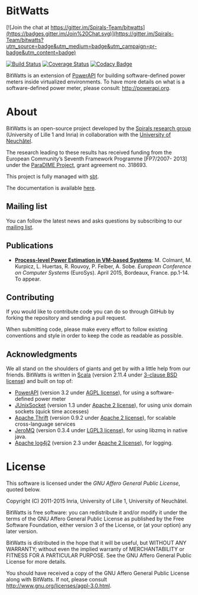 # BitWatts

[![Join the chat at https://gitter.im/Spirals-Team/bitwatts](https://badges.gitter.im/Join%20Chat.svg)](https://gitter.im/Spirals-Team/bitwatts?utm_source=badge&utm_medium=badge&utm_campaign=pr-badge&utm_content=badge)

[![Build Status](https://travis-ci.org/Spirals-Team/bitwatts.svg)](https://travis-ci.org/Spirals-Team/bitwatts)
[![Coverage Status](https://coveralls.io/repos/Spirals-Team/bitwatts/badge.svg)](https://coveralls.io/r/Spirals-Team/bitwatts)
[![Codacy Badge](https://www.codacy.com/project/badge/d2e5e4f39ff248439b1968d45aa45811)](https://www.codacy.com/app/mcolmant/bitwatts)

BitWatts is an extension of [PowerAPI](https://github.com/Spirals-Team/powerapi) for building software-defined power meters inside virtualized environments.
To have more details on what is a software-defined power meter, please consult: http://powerapi.org.

# About
BitWatts is an open-source project developed by the [Spirals research group](https://team.inria.fr/spirals) (University of Lille 1 and Inria) in collaboration with the [University of Neuchâtel](http://www2.unine.ch/).

The research leading to these results has received funding from the European Community’s Seventh Framework Programme [FP7/2007- 2013] under the [ParaDIME Project](http://paradime-project.eu/), grant agreement no. 318693.

This project is fully managed with [sbt](http://www.scala-sbt.org/).

The documentation is available [here](https://github.com/Spirals-Team/bitwatts/wiki).

## Mailing list
You can follow the latest news and asks questions by subscribing to our <a href="mailto:sympa@inria.fr?subject=subscribe powerapi">mailing list</a>.

## Publications
* **[Process-level Power Estimation in VM-based Systems](https://hal.inria.fr/hal-01130030)**: M. Colmant, M. Kurpicz, L. Huertas, R. Rouvoy, P. Felber, A. Sobe. *European Conference on Computer Systems* (EuroSys). April 2015, Bordeaux, France. pp.1-14. To appear.

## Contributing
If you would like to contribute code you can do so through GitHub by forking the repository and sending a pull request.

When submitting code, please make every effort to follow existing conventions and style in order to keep the code as readable as possible.

## Acknowledgments
We all stand on the shoulders of giants and get by with a little help from our friends. BitWatts is written in [Scala](http://www.scala-lang.org) (version 2.11.4 under [3-clause BSD license](http://www.scala-lang.org/license.html)) and built on top of:
* [PowerAPI](https://github.com/Spirals-Team/powerapi) (version 3.2 under [AGPL license](http://www.gnu.org/licenses/agpl-3.0.html)), for using a software-defined power meter
* [JUnixSocket](https://code.google.com/p/junixsocket/) (version 1.3 under [Apache 2 license](http://www.apache.org/licenses/LICENSE-2.0)), for using unix domain sockets (quick time accesses)
* [Apache Thrift](https://thrift.apache.org/) (version 0.9.2 under [Apache 2 license](http://www.apache.org/licenses/LICENSE-2.0)), for scalable cross-language services
* [JeroMQ](https://github.com/zeromq/jeromq) (version 0.3.4 under [LGPL3 license](https://github.com/zeromq/jeromq/blob/master/COPYING.LESSER)), for using libzmq in native java.
* [Apache log4j2](http://logging.apache.org/log4j/2.x) (version 2.3 under [Apache 2 license](http://www.apache.org/licenses/LICENSE-2.0)), for logging.

# License
This software is licensed under the *GNU Affero General Public License*, quoted below.

Copyright (C) 2011-2015 Inria, University of Lille 1, University of Neuchâtel.

BitWatts is free software: you can redistribute it and/or modify it under the terms of the GNU Affero General Public License as published by the Free Software Foundation, either version 3 of the License, or (at your option) any later version.

BitWatts is distributed in the hope that it will be useful, but WITHOUT ANY WARRANTY; without even the implied warranty of MERCHANTABILITY or FITNESS FOR A PARTICULAR PURPOSE. See the GNU Affero General Public License for more details.

You should have received a copy of the GNU Affero General Public License along with BitWatts. If not, please consult http://www.gnu.org/licenses/agpl-3.0.html.
